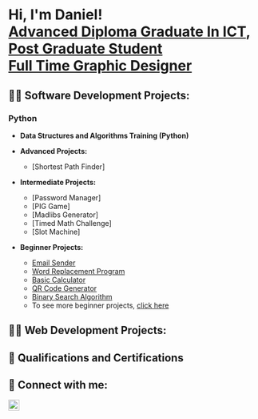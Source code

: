 <h1>Hi, I'm Daniel! <br/><a href="https://www.linkedin.com/in/daniel-marais-565494208">Advanced Diploma Graduate In ICT</a>, <a href="https://www.linkedin.com/in/daniel-marais-565494208">Post Graduate Student<br>Full Time Graphic Designer</a></h1>

<h2>👨‍💻 Software Development Projects:</h2>

<h3>Python</h3>

- <b>Data Structures and Algorithms Training (Python)</b>

- <b>Advanced Projects:</b>
  - [Shortest Path Finder]

- <b>Intermediate Projects:</b>
  - [Password Manager]
  - [PIG Game]
  - [Madlibs Generator]
  - [Timed Math Challenge]
  - [Slot Machine]
- <b>Beginner Projects:</b>
  - [Email Sender](https://github.com/ItchiSushi/BeginnerProjects/tree/main/Email%20Sender)
  - [Word Replacement Program](https://github.com/ItchiSushi/BeginnerProjects/tree/main/Word%20Replacement%20Program)
  - [Basic Calculator](https://github.com/ItchiSushi/BeginnerProjects/tree/main/Basic%20Calculator)
  - [QR Code Generator](https://github.com/ItchiSushi/BeginnerProjects/tree/main/QR%20Code%20Generator)
  - [Binary Search Algorithm](https://github.com/ItchiSushi/BeginnerProjects/tree/main/Binary%20Search%20Algorithm)
  - To see more beginner projects, [click here](https://github.com/ItchiSushi/BeginnerProjects)

<h2>👨‍💻 Web Development Projects:</h2> 

<h2>📜 Qualifications and Certifications</h2>

<h2> 🤳 Connect with me:</h2>

[<img align="left" alt="JoshMadakor | LinkedIn" width="22px" src="https://cdn.jsdelivr.net/npm/simple-icons@v3/icons/linkedin.svg" />][linkedin]


[linkedin]: https://www.linkedin.com/in/daniel-marais-oct/
